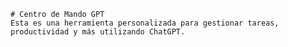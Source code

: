 
    # Centro de Mando GPT
    Esta es una herramienta personalizada para gestionar tareas, productividad y más utilizando ChatGPT.
    